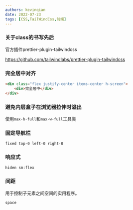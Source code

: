 ```yaml
---
authors: kevinqian
date: 2022-07-23
tags: [CSS,TailWindCss,前端]
---
```


### 关于class的书写先后

官方插件prettier-plugin-tailwindcss

https://github.com/tailwindlabs/prettier-plugin-tailwindcss



### 完全居中对齐

```html
<div class="flex justify-center items-center h-screen">
	<div>完全居中</div>
</div>
```



### 避免内层盒子在浏览器拉伸时溢出

使用`max-h-full`和`max-w-full`工具类



### 固定导航栏

```
fixed top-0 left-0 right-0
```



### 响应式

```
hiden sm:flex
```



### 间距

用于控制子元素之间空间的实用程序。

`space`
